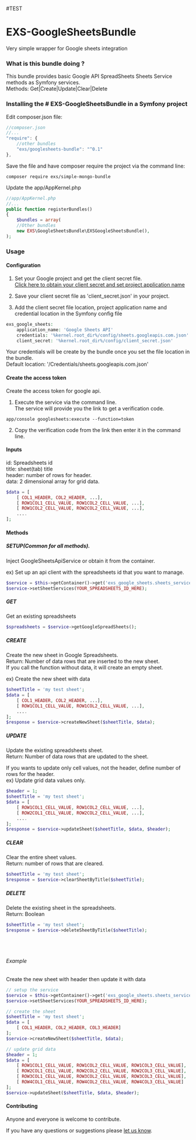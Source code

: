 #TEST
# EXS-GoogleSheetsBundle
Very simple wrapper for Google sheets integration

### What is this bundle doing ?
This bundle provides basic Google API SpreadSheets Sheets Service methods as Symfony services.<br>
Methods: Get|Create|Update|Clear|Delete

### Installing the # EXS-GoogleSheetsBundle in a Symfony project

Edit composer.json file:
``` js
//composer.json
//...
"require": {
    //other bundles
    "exs/googlesheets-bundle": "^0.1"
},
```
Save the file and have composer require the project via the command line:
``` shell
composer require exs/simple-mongo-bundle
```

Update the app/AppKernel.php
``` php
//app/AppKernel.php
//...
public function registerBundles()
{
    $bundles = array(
    //Other bundles
    new EXS\GoogleSheetsBundle\EXSGoogleSheetsBundle(),
);
```

### Usage

#### Configuration

1. Set your Google project and get the client secret file.<br>[Click here to obtain your client secret and set project application name](https://developers.google.com/sheets/api/quickstart/php)

2. Save your client secret file as 'client_secret.json' in your project.

3. Add the client secret file location, project application name and credential location in the Symfony config file
``` php
exs_google_sheets:
    application_name: 'Google Sheets API'
    credentials: '%kernel.root_dir%/config/sheets.googleapis.com.json'
    client_secret: '%kernel.root_dir%/config/client_secret.json'
```
Your credentials will be create by the bundle once you set the file location in the bundle.<br>
Default location: '/Credentials/sheets.googleapis.com.json'

#### Create the access token

Create the access token for google api.

1. Execute the service via the command line.<br>
The service will provide you the link to get a verification code.
``` shell
app/console googlesheets:execute --function=token
```

2. Copy the verification code from the link then enter it in the command line.


#### Inputs
id: Spreadsheets id<br>
title: sheet(tab) title<br> 
header: number of rows for header.<br>
data: 2 dimensional array for grid data.
``` php
$data = [
    [ COL1_HEADER, COL2_HEADER, ...],
    [ ROW1COL1_CELL_VALUE, ROW1COL2_CELL_VALUE, ...],
    [ ROW1COL2_CELL_VALUE, ROW2COL2_CELL_VALUE, ...],
    ....
];
```


#### Methods

##### SETUP(Common for all methods).
Inject GoogleSheetsApiService or obtain it from the container.

ex) Set up an api client with the spreadsheets id that you want to manage. 

``` php
$service = $this->getContainer()->get('exs_google_sheets.sheets_service');
$service->setSheetServices(YOUR_SPREADSHEETS_ID_HERE);
```

##### GET
Get an existing spreadsheets

``` php
$spreadsheets = $service->getGoogleSpreadSheets(); 
```

##### CREATE
Create the new sheet in Google Spreadsheets.<br>
Return: Number of data rows that are inserted to the new sheet.<br>
If you call the function without data, it will create an empty sheet.

ex) Create the new sheet with data
``` php
$sheetTitle = 'my test sheet';
$data = [
    [ COL1_HEADER, COL2_HEADER, ...],
    [ ROW1COL1_CELL_VALUE, ROW1COL2_CELL_VALUE, ...],
    ....
];
$response = $service->createNewSheet($sheetTitle, $data);
```

##### UPDATE
Update the existing spreadsheets sheet.<br>
Return: Number of data rows that are updated to the sheet.

If you wants to update only cell values, not the header, define number of rows for the header.<br>
ex) Update grid data values only.
``` php
$header = 1;
$sheetTitle = 'my test sheet';
$data = [
    [ ROW1COL1_CELL_VALUE, ROW1COL2_CELL_VALUE, ...],
    [ ROW2COL1_CELL_VALUE, ROW2COL2_CELL_VALUE, ...],
    ....
];
$response = $service->updateSheet($sheetTitle, $data, $header);
```


##### CLEAR
Clear the entire sheet values.<br>
Return: number of rows that are cleared.

``` php
$sheetTitle = 'my test sheet';
$response = $service->clearSheetByTitle($sheetTitle);
```

##### DELETE
Delete the existing sheet in the spreadsheets.<br>
Return: Boolean


``` php
$sheetTitle = 'my test sheet';
$response = $service->deleteSheetByTitle($sheetTitle); 
```
<br><br>


###### Example ######
Create the new sheet with header then update it with data
``` php
// setup the service
$service = $this->getContainer()->get('exs_google_sheets.sheets_service');
$service->setSheetServices(YOUR_SPREADSHEETS_ID_HERE);

// create the sheet
$sheetTitle = 'my test sheet';
$data = [
    [ COL1_HEADER, COL2_HEADER, COL3_HEADER]
];
$service->createNewSheet($sheetTitle, $data);

// update grid data
$header = 1;
$data = [
    [ ROW1COL1_CELL_VALUE, ROW1COL2_CELL_VALUE, ROW1COL3_CELL_VALUE],
    [ ROW2COL1_CELL_VALUE, ROW2COL2_CELL_VALUE, ROW2COL3_CELL_VALUE],
    [ ROW3COL1_CELL_VALUE, ROW3COL2_CELL_VALUE, ROW3COL3_CELL_VALUE],
    [ ROW4COL1_CELL_VALUE, ROW4COL2_CELL_VALUE, ROW4COL3_CELL_VALUE]
];
$service->updateSheet($sheetTitle, $data, $header);

```



#### Contributing ####
Anyone and everyone is welcome to contribute.

If you have any questions or suggestions please [let us know][1].


[1]: http://www.ex-situ.com/
